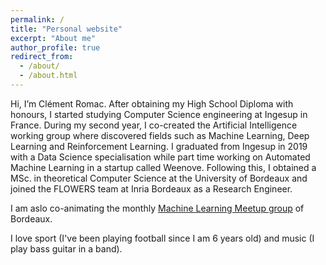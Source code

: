 ```yaml
---
permalink: /
title: "Personal website"
excerpt: "About me"
author_profile: true
redirect_from: 
  - /about/
  - /about.html
---
```

Hi, I’m Clément Romac. After obtaining my High School Diploma with honours, I started studying Computer Science engineering at Ingesup in France. During my second year, I co-created the Artificial Intelligence working group where discovered fields such as Machine Learning, Deep Learning and Reinforcement Learning. I graduated from Ingesup in 2019 with a Data Science specialisation while part time working on Automated Machine Learning in a startup called Weenove. Following this, I obtained a MSc. in theoretical Computer Science at the University of Bordeaux and joined the FLOWERS team at Inria Bordeaux as a Research Engineer.

I am aslo co-animating the monthly [Machine Learning Meetup group](https://www.meetup.com/fr-FR/Bordeaux-Machine-Learning-Meetup/) of Bordeaux. 

I love sport (I've been playing football since I am 6 years old) and music (I play bass guitar in a band).